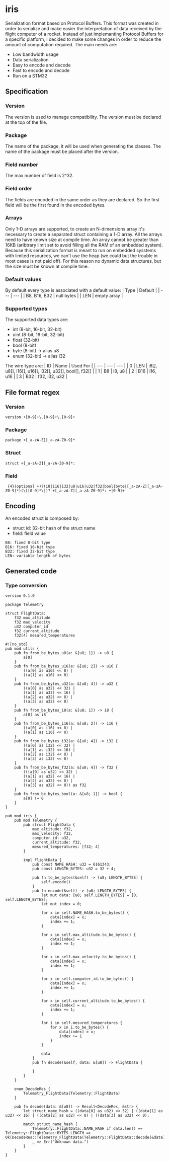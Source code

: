 # iris
Serialization format based on Protocol Buffers.
This format was created in order to serialize and make easier the interpretation of data received by the flight computer of a rocket.
Instead of just implemanting Protocol Buffers for a specific platform, I decided to make some changes in order to reduce the amount of computation required.
The main needs are:
 - Low bandwidth usage
 - Data serialization
 - Easy to encode and decode
 - Fast to encode and decode
 - Run on a STM32


## Specification

### Version
The version is used to manage compatibility.
The version must be declared at the top of the file.

### Package
The name of the package, it will be used when generating the classes.
The name of the package must be placed after the version.

### Field number
The max number of field is 2^32.

### Field order
The fields are encoded in the same order as they are declared. So the first field will be the first found in the encoded bytes.

### Arrays
Only 1-D arrays are supported, to create an N-dimensions array it's necessary to create a separated struct containing a 1-D array.
All the arrays need to have known size at compile time. An array cannot be greater than 16KB (aribtrary limit set to avoid filling all the RAM of an embedded system).
Because this serialization format is meant to run on embedded sysstems with limited resources, we can't use the heap (we could but the trouble in most cases is not paid off). For this reason no dynamic data structures, but the size must be known at compile time.

### Default values
By default every type is associated with a default value:
| Type | Default |
| --- | --- |
| B8, B16, B32 | null bytes |
| LEN | empty array |

### Supported types
The supported data types are:
 - int (8-bit, 16-bit, 32-bit)
 - uint (8-bit, 16-bit, 32-bit)
 - float (32-bit)
 - bool (8-bit)
 - byte (8-bit) -> alias u8
 - enum (32-bit) -> alias i32

The wire type are:
| ID | Name	| Used For |
| --- | --- | --- |
| 0 | LEN | i8[], u8[], i16[], u16[], i32[], u32[], bool[], f32[] |
| 1 | B8 | i8, u8 |
| 2 | B16 | i16, u16 |
| 3 | B32 | f32, i32, u32 |


## File format regex
### Version
```
version +[0-9]+\.[0-9]+\.[0-9]+
```
### Package
```
package +[_a-zA-Z][_a-zA-Z0-9]*
```
### Struct
```
struct +[_a-zA-Z][_a-zA-Z0-9]*:
```
### Field
```
 {4}(optional +)?(i8|i16|i32|u8|u16|u32|f32|bool|byte|[_a-zA-Z][_a-zA-Z0-9]*)(\[[0-9]*\])? +[_a-zA-Z][_a-zA-Z0-9]*: +[0-9]+
```


## Encoding
An encoded struct is composed by:
 - struct id: 32-bit hash of the struct name
 - field: field value
```
B8: fixed 8-bit type
B16: fixed 16-bit type
B32: fixed 32-bit type
LEN: variable length of bytes
```

## Generated code

### Type conversion


```
version 0.1.0

package Telemetry

struct FlightData:
    f32 max_altitude
    f32 max_velocity
    u32 computer_id
    f32 current_altitude
    f32[4] mesured_temperatures
```
```
#![no_std]
pub mod utils {
    pub fn from_be_bytes_u8(a: &[u8; 1]) -> u8 {
        a[0]
    }
    pub fn from_be_bytes_u16(a: &[u8; 2]) -> u16 {
        ((a[0] as u16) << 8) | 
        ((a[1] as u16) << 0)
    }
    pub fn from_be_bytes_u32(a: &[u8; 4]) -> u32 {
        ((a[0] as u32) << 32) | 
        ((a[1] as u32) << 16) |
        ((a[2] as u32) << 8) |
        ((a[3] as u32) << 0)
    }
    pub fn from_be_bytes_i8(a: &[u8; 1]) -> i8 {
        a[0] as i8
    }
    pub fn from_be_bytes_i16(a: &[u8; 2]) -> i16 {
        ((a[0] as i16) << 8) | 
        ((a[1] as i16) << 0)
    }
    pub fn from_be_bytes_i32(a: &[u8; 4]) -> i32 {
        ((a[0] as i32) << 32) | 
        ((a[1] as i32) << 16) |
        ((a[2] as i32) << 8) |
        ((a[3] as i32) << 0)
    }
    pub fn from_be_bytes_f32(a: &[u8; 4]) -> f32 {
        (((a[0] as u32) << 32) | 
        ((a[1] as u32) << 16) |
        ((a[2] as u32) << 8) |
        ((a[3] as u32) << 0)) as f32
    }
    pub fn from_be_bytes_bool(a: &[u8; 1]) -> bool {
        a[0] != 0
    }
}

pub mod iris {
    pub mod Telemetry {
        pub struct FlightData {
            max_altitude: f32,
            max_velocity: f32,
            computer_id: u32,
            current_altitude: f32,
            mesured_temperatures: [f32; 4]
        }

        impl FlightData {
            pub const NAME_HASH: u32 = 6161343;
            pub const LENGTH_BYTES: u32 = 32 + 4;

            pub fn to_be_bytes(&self) -> [u8; LENGTH_BYTES] {
                self.encode()
            }
            pub fn encode(&self) -> [u8; LENGTH_BYTES] {
                let mut data: [u8; self.LENGTH_BYTES] = [0; self.LENGTH_BYTES];
                let mut index = 0;

                for x in self.NAME_HASH.to_be_bytes() {
                    data[index] = x;
                    index += 1;
                }

                for x in self.max_altitude.to_be_bytes() {
                    data[index] = x;
                    index += 1;
                }

                for x in self.max_velocity.to_be_bytes() {
                    data[index] = x;
                    index += 1;
                }

                for x in self.computer_id.to_be_bytes() {
                    data[index] = x;
                    index += 1;
                }

                for x in self.current_altitude.to_be_bytes() {
                    data[index] = x;
                    index += 1;
                }

                for i in self.mesured_temperatures {
                    for x in i.to_be_bytes() {
                        data[index] = x;
                        index += 1
                    }
                }

                data
            }
            pub fn decode(&self, data: &[u8]) -> FlightData {

            }
        }
    }

    enum DecodeRes {
        Telemetry_FlightData(Telemetry::FlightData)
    }

    pub fn decode(data: &[u8]) -> Result<DecodeRes, &str> {
        let struct_name_hash = ((data[0] as u32) << 32) | ((data[1] as u32) << 16) | ((data[2] as u32) << 8) | ((data[3] as u32) << 0);
                
        match struct_name_hash {
            Telemetry::FlightData::NAME_HASH if data.len() == Telemetry::FlightData::BYTES_LENGTH => Ok(DecodeRes::Telemetry_FlightData(Telemetry::FlightData::decode(&data))),
            _ => Err("Unknown data.")
        }
    }
}
```